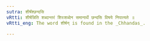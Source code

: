 ```yaml
---
sutra: शीर्षंश्छन्दसि
vRtti: शीर्षन्निति शब्दान्तरं शिरःशब्देन समानार्थे छन्दसि विषये निपात्यते ॥
vRtti_eng: The word शीर्षन् is found in the _Chhandas_.

---
```

